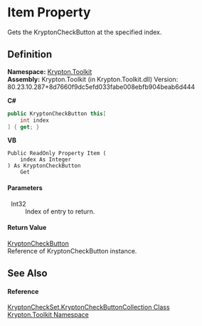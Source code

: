 # Item Property


Gets the KryptonCheckButton at the specified index.



## Definition
**Namespace:** <a href="79d2eac2-21f4-54ff-7552-b20c33c30600.md">Krypton.Toolkit</a>  
**Assembly:** Krypton.Toolkit (in Krypton.Toolkit.dll) Version: 80.23.10.287+8d7660f9dc5efd033fabe008ebfb904beab6d444

**C#**
``` C#
public KryptonCheckButton this[
	int index
] { get; }
```
**VB**
``` VB
Public ReadOnly Property Item ( 
	index As Integer
) As KryptonCheckButton
	Get
```



#### Parameters
<dl><dt>  Int32</dt><dd>Index of entry to return.</dd></dl>

#### Return Value
<a href="ee73a6f6-a7ac-4fbc-81d5-a99892d36e77.md">KryptonCheckButton</a>  
Reference of KryptonCheckButton instance.

## See Also


#### Reference
<a href="b3c27003-799f-5f18-3326-1f2ed0cef840.md">KryptonCheckSet.KryptonCheckButtonCollection Class</a>  
<a href="79d2eac2-21f4-54ff-7552-b20c33c30600.md">Krypton.Toolkit Namespace</a>  
